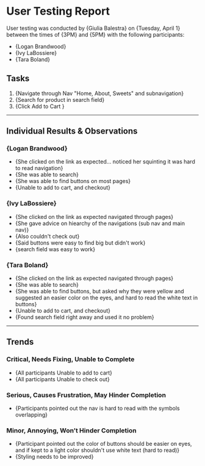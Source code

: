 # User Testing Report

User testing was conducted by {Giulia Balestra} on {Tuesday, April 1} between the times of {3PM} and {5PM} with the following participants:

- {Logan Brandwood}
- {Ivy LaBossiere}
- {Tara Boland}

## Tasks

1. {Navigate through Nav "Home, About, Sweets" and subnavigation}
2. {Search for product in search field}
3. {Click Add to Cart }

---

## Individual Results & Observations

### {Logan Brandwood}

- {She clicked on the link as expected… noticed her squinting it was hard to read navigation}
- {She was able to search}
- {She was able to find buttons on most pages}
- {Unable to add to cart, and checkout}

### {Ivy LaBossiere}

- {She clicked on the link as expected navigated through pages}
- {She gave advice on hiearchy of the navigations (sub nav and main nav)}
- {Also couldn't check out}
- {Said buttons were easy to find big but didn't work}
- {search field was easy to work}

### {Tara Boland}

- {She clicked on the link as expected navigated through pages}
- {She was able to search}
- {She was able to find buttons, but asked why they were yellow and suggested an easier color on the eyes, and hard to read the white text in buttons}
- {Unable to add to cart, and checkout}
- {Found search field right away and used it no problem}

---

## Trends

### Critical, Needs Fixing, Unable to Complete

- {All participants Unable to add to cart}
- {All participants Unable to check out}


### Serious, Causes Frustration, May Hinder Completion

- {Participants pointed out the nav is hard to read with the symbols overlapping}

### Minor, Annoying, Won’t Hinder Completion

- {Participant pointed out the color of buttons should be easier on eyes, and if kept to a light color shouldn't use white text (hard to read)}
- {Styling needs to be improved}
